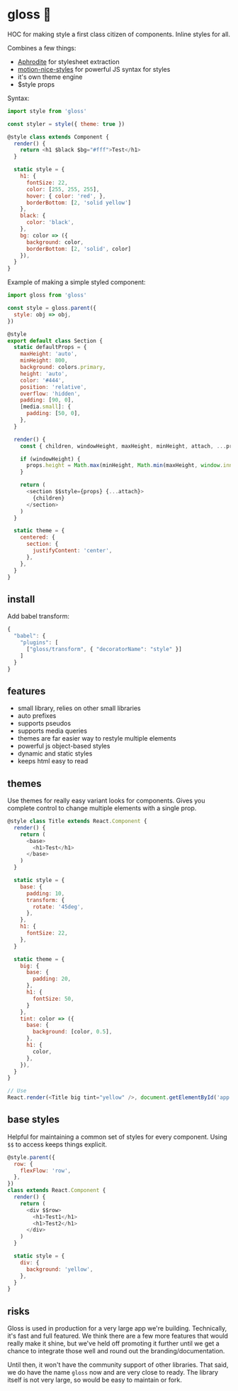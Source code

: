 # gloss 💅

HOC for making style a first class citizen of components. Inline styles for all.

Combines a few things:

- [Aphrodite](https://github.com/Khan/aphrodite) for stylesheet extraction
- [motion-nice-styles](https://github.com/motion/motion/tree/master/packages/nice-styles) for powerful JS syntax for styles
- it's own theme engine
- $style props

Syntax:

```js
import style from 'gloss'

const styler = style({ theme: true })

@style class extends Component {
  render() {
    return <h1 $black $bg="#fff">Test</h1>
  }

  static style = {
    h1: {
      fontSize: 22,
      color: [255, 255, 255],
      hover: { color: 'red', },
      borderBottom: [2, 'solid yellow']
    },
    black: {
      color: 'black',
    },
    bg: color => ({
      background: color,
      borderBottom: [2, 'solid', color]
    }),
  }
}
```

Example of making a simple styled component:

```js
import gloss from 'gloss'

const style = gloss.parent({
  style: obj => obj,
})

@style
export default class Section {
  static defaultProps = {
    maxHeight: 'auto',
    minHeight: 800,
    background: colors.primary,
    height: 'auto',
    color: '#444',
    position: 'relative',
    overflow: 'hidden',
    padding: [90, 0],
    [media.small]: {
      padding: [50, 0],
    },
  }

  render() {
    const { children, windowHeight, maxHeight, minHeight, attach, ...props } = this.props

    if (windowHeight) {
      props.height = Math.max(minHeight, Math.min(maxHeight, window.innerHeight))
    }

    return (
      <section $$style={props} {...attach}>
        {children}
      </section>
    )
  }

  static theme = {
    centered: {
      section: {
        justifyContent: 'center',
      },
    },
  }
}
```

install
---
Add babel transform:

```js
{
  "babel": {
    "plugins": [
      ["gloss/transform", { "decoratorName": "style" }]
    ]
  }
}
```


features
---

- small library, relies on other small libraries
- auto prefixes
- supports pseudos
- supports media queries
- themes are far easier way to restyle multiple elements
- powerful js object-based styles
- dynamic and static styles
- keeps html easy to read

themes
---

Use themes for really easy variant looks for components. Gives you complete control to
change multiple elements with a single prop.

```js
@style class Title extends React.Component {
  render() {
    return (
      <base>
        <h1>Test</h1>
      </base>
    )
  }

  static style = {
    base: {
      padding: 10,
      transform: {
        rotate: '45deg',
      },
    },
    h1: {
      fontSize: 22,
    },
  }

  static theme = {
    big: {
      base: {
        padding: 20,
      },
      h1: {
        fontSize: 50,
      }
    },
    tint: color => ({
      base: {
        background: [color, 0.5],
      },
      h1: {
        color,
      },
    }),
  }
}

// Use
React.render(<Title big tint="yellow" />, document.getElementById('app'))
```

base styles
---

Helpful for maintaining a common set of styles for every component. Using `$$` to access keeps things explicit.

```js
@style.parent({
  row: {
    flexFlow: 'row',
  },
})
class extends React.Component {
  render() {
    return (
      <div $$row>
        <h1>Test1</h1>
        <h1>Test2</h1>
      </div>
    )
  }

  static style = {
    div: {
      background: 'yellow',
    },
  }
}
```

risks
---

Gloss is used in production for a very large app we're building. Technically, it's fast
and full featured. We think there are a few more features that would really make it shine,
but we've held off promoting it further until we get a chance to integrate those well and
round out the branding/documentation.

Until then, it won't have the community support of other libraries. That said, we do
have the name `gloss` now and are very close to ready. The library itself is not very large,
so would be easy to maintain or fork.
